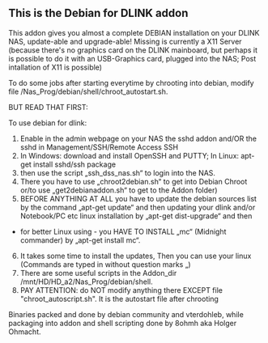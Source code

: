 This is the Debian for DLINK addon
----------------------------------

This addon gives you almost a complete DEBIAN installation on your DLINK NAS, update-able and upgrade-able! Missing is
currently a X11 Server (because there's no graphics card on the DLINK mainboard, but perhaps it is possible to do it with an USB-Graphics card, plugged into the NAS; Post intallation of X11 is possible)

To do some jobs after starting everytime by chrooting into debian, modify file /Nas_Prog/debian/shell/chroot_autostart.sh.

BUT READ THAT FIRST:

To use debian for dlink:

1. Enable in the admin webpage on your NAS the sshd addon and/OR the sshd in Management/SSH/Remote Access SSH
2. In Windows: download and install OpenSSH and PUTTY; In Linux: apt-get install sshd/ssh package
3. then use the script „ssh_dss_nas.sh“ to login into the NAS.
4. There you have to use „chroot2debian.sh“ to get into Debian Chroot or/to use „get2debianaddon.sh“ to get to the Addon folder)
5. BEFORE ANYTHING AT ALL you have to update the debian sources list by the command
„apt-get update“ and then updating your dlink and/or Notebook/PC etc linux installation by
„apt-get dist-upgrade“ and then
- for better Linux using - you HAVE TO INSTALL „mc“ (Midnight commander) by
„apt-get install mc“.
6. It takes some time to install the updates, Then you can use your linux
(Commands are typed in without question marks „)
7. There are some useful scripts in the Addon_dir /mnt/HD/HD_a2/Nas_Prog/debian/shell.
8. PAY ATTENTION: do NOT modify anything there EXCEPT file "chroot_autoscript.sh". It is the autostart file after chrooting

Binaries packed and done by debian community and vterdohleb, while
packaging into addon and shell scripting done by 8ohmh aka Holger Ohmacht.
